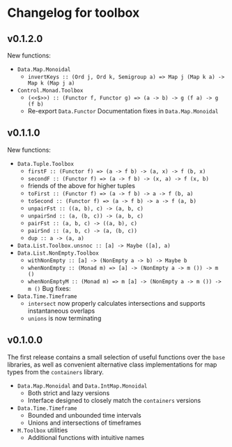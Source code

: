 # Changelog for toolbox

## v0.1.2.0
New functions:
- `Data.Map.Monoidal`
  - `invertKeys :: (Ord j, Ord k, Semigroup a) => Map j (Map k a) -> Map k (Map j a)`
- `Control.Monad.Toolbox`
  - `(<<$>>) :: (Functor f, Functor g) => (a -> b) -> g (f a) -> g (f b)`
  - Re-export `Data.Functor`
Documentation fixes in `Data.Map.Monoidal`

## v0.1.1.0
New functions:
- `Data.Tuple.Toolbox`
  - `firstF :: (Functor f) => (a -> f b) -> (a, x) -> f (b, x)`
  - `secondF :: (Functor f) => (a -> f b) -> (x, a) -> f (x, b)`
  - friends of the above for higher tuples
  - `toFirst :: (Functor f) => (a -> f b) -> a -> f (b, a)`
  - `toSecond :: (Functor f) => (a -> f b) -> a -> f (a, b)`
  - `unpairFst :: ((a, b), c) -> (a, b, c)`
  - `unpairSnd :: (a, (b, c)) -> (a, b, c)`
  - `pairFst :: (a, b, c) -> ((a, b), c)`
  - `pairSnd :: (a, b, c) -> (a, (b, c))`
  - `dup :: a -> (a, a)`
- `Data.List.Toolbox.unsnoc :: [a] -> Maybe ([a], a)`
- `Data.List.NonEmpty.Toolbox`
  - `withNonEmpty :: [a] -> (NonEmpty a -> b) -> Maybe b`
  - `whenNonEmpty :: (Monad m) => [a] -> (NonEmpty a -> m ()) -> m ()`
  - `whenNonEmptyM :: (Monad m) => m [a] -> (NonEmpty a -> m ()) -> m ()`
Bug fixes:
- `Data.Time.Timeframe`
  - `intersect` now properly calculates intersections and supports instantaneous overlaps
  - `unions` is now terminating

## v0.1.0.0
The first release contains a small selection of useful functions over the `base` libraries, as well as convenient alternative class implementations for map types from the `containers` library.

- `Data.Map.Monoidal` and `Data.IntMap.Monoidal`
  - Both strict and lazy versions
  - Interface designed to closely match the `containers` versions
- `Data.Time.Timeframe`
  - Bounded and unbounded time intervals
  - Unions and intersections of timeframes
- `M.Toolbox` utilities
  - Additional functions with intuitive names
